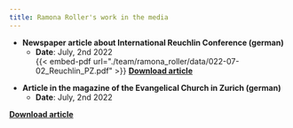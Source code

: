 ```yaml
---
title: Ramona Roller's work in the media
---
```


- **Newspaper article about International Reuchlin Conference (german)**
    - **Date**: July, 2nd 2022<br>
{{< embed-pdf url="./team/ramona_roller/data/022-07-02_Reuchlin_PZ.pdf" >}}
<a href="/content/team/Ramona_Roller/data/2022-07-02_Reuchlin_PZ.pdf">**Download article**</a>


<!---![Notabene](/content/team/Ramona_Roller/data/2019-02_notabene.png)--->


- **Article in the magazine of the Evangelical Church in Zurich (german)**
    - **Date**: July, 2nd 2022<br>
<!---{{< embed-pdf url="./team/ramona_roller/data/2023-10-01_scoop.pdf" >}}--->
<a href="/content/team/Ramona_Roller/data/2023-10-01_scoop.pdf">**Download article**</a>

